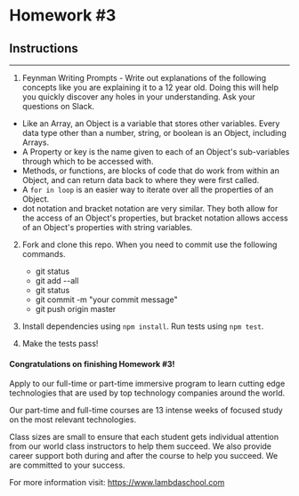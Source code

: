 # Homework #3

## Instructions
---
1. Feynman Writing Prompts - Write out explanations of the following concepts like you are explaining it to a 12 year old.  Doing this will help you quickly discover any holes in your understanding.  Ask your questions on Slack.
		
  * Like an Array, an Object is a variable that stores other variables. Every data type other than a number, string, or boolean is an Object, including Arrays.
  * A Property or key is the name given to each of an Object's sub-variables through which to be accessed with.
  * Methods, or functions, are blocks of code that do work from within an Object, and can return data back to where they were first called.
  * A `for in loop` is an easier way to iterate over all the properties of an Object.
  * dot notation and bracket notation are very similar. They both allow for the access of an Object's properties, but bracket notation allows access of an Object's properties with string variables.


2. Fork and clone this repo.  When you need to commit use the following commands.
		
	* git status
	* git add --all
	* git status
	* git commit -m "your commit message"
	* git push origin master

3. Install dependencies using `npm install`.  Run tests using `npm test`.

4. Make the tests pass!



#### Congratulations on finishing Homework #3!
Apply to our full-time or part-time immersive program to learn cutting edge technologies that are used by top technology companies around the world.

Our part-time and full-time courses are 13 intense weeks of focused study on the most relevant technologies.  

Class sizes are small to ensure that each student gets individual attention from our world class instructors to help them succeed.  We also provide career support both during and after the course to help you succeed.  We are committed to your success.

For more information visit: https://www.lambdaschool.com
